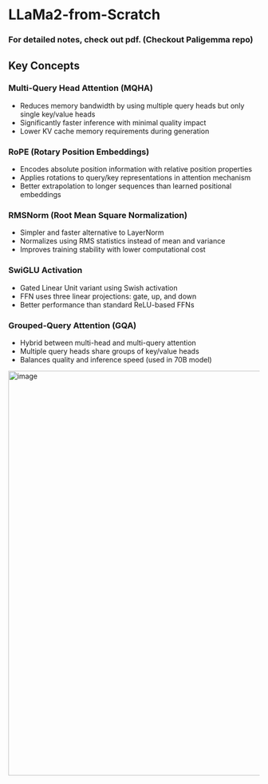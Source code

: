 # LLaMa2-from-Scratch
### For detailed notes, check out pdf. (Checkout Paligemma repo)


## Key Concepts

### Multi-Query Head Attention (MQHA)

- Reduces memory bandwidth by using multiple query heads but only single key/value heads
- Significantly faster inference with minimal quality impact
- Lower KV cache memory requirements during generation

### RoPE (Rotary Position Embeddings)

- Encodes absolute position information with relative position properties
- Applies rotations to query/key representations in attention mechanism
- Better extrapolation to longer sequences than learned positional embeddings

### RMSNorm (Root Mean Square Normalization)

- Simpler and faster alternative to LayerNorm
- Normalizes using RMS statistics instead of mean and variance
- Improves training stability with lower computational cost

### SwiGLU Activation

- Gated Linear Unit variant using Swish activation
- FFN uses three linear projections: gate, up, and down
- Better performance than standard ReLU-based FFNs

### Grouped-Query Attention (GQA)

- Hybrid between multi-head and multi-query attention
- Multiple query heads share groups of key/value heads
- Balances quality and inference speed (used in 70B model)

<img width="594" height="811" alt="image" src="https://github.com/user-attachments/assets/d3cd1f52-a0da-4fd6-8250-ccdebf76403d" />
